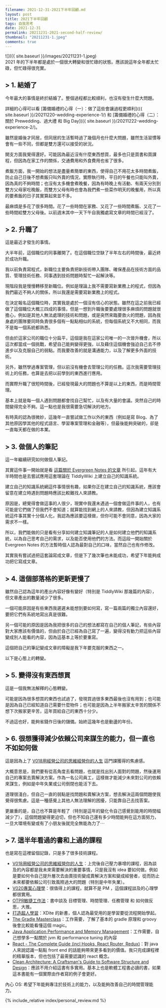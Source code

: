 ```yaml
---
filename: 2021-12-31-2021下半年回顧.md
layout: post
title: 2021下半年回顧
tags: 自我思考
date: 2021-12-31
permalink: 20211231-2021-second-half-review/
thumbnail: "20211231-1.jpeg"
comments: true
---
```


![]({{ site.baseurl }}/images/20211231-1.jpeg)  
2021 年的下半年都是處於一個很大轉變和很忙碌的狀態。應該說這年全年都太忙碌，但忙碌得很充實。

## > 1. 結婚了

今年最大的事情是終於結婚了。整個過程都比較順利，也沒有發生什麼大問題。

詳細的心得可以看 [籌備婚禮的心得（一）：做了這些會讓過程更順利]({{ site.baseurl }}/20211220-wedding-experience-1/) 和 [籌備婚禮的心得（二）：關於 Prewedding、過大禮 和 Big Day]({{ site.baseurl }}/20211222-wedding-experience-2/)。

雖然是婚後才同居，但同居的生活暫時過了幾個月也什麼大問題，雖然生活習慣等會有一些不同，但都是雙方還可以接受的狀況。

開支方面我覺得還好。可能因為最近沒有什麼東西想買，最多也只是買書和買課程，但因為在家工作的關係，交通費用和外食費用也省了很多。

煮飯方面，我一開始的想法是盡量煮簡單的東西，使得自己不用花太多時間煮飯，防止自己日後不想煮飯只叫外賣的情況，實際執行時，平日的午餐也只能叫外賣，因為真的不夠時間；也沒有太多機會煮晚餐，因為有時晚上有活動、有兩天分別到雙方父母家吃晚飯，而雙方父母有時也會為我們煮一些菜作明天的晚餐用，所以真的要煮飯的日子其實算起來並不多。

最麻煩是多花了很多時間。花了一些時間在家務、又花了一些時間煮飯、又花了一些時間給雙方父母後。以前週末其中一天下午自我獨處寫文章的時間已經沒了。

## > 2. 升職了

這是最近才發生的事情。

大半年前，這個職位的同事離開了。在這個職位空缺了半年左右的時間後，最近終於成功升職。

我以前負責寫程式，新職位主要負責把新技術帶入團隊、確保產品在技術方面的品質、管理技術任務、同事遇到技術問題時幫忙一起解決等。

現階段我是慢慢轉移至新職位。例如是理論上我不需要寫新業務上的程式，但因為我們最近不夠人的關係，所以我還是需要寫新業務上的程式。

在決定報名這個職位時，其實我是處於一個沒有信心的狀態。雖然在這之前我已經做了這個職位大概三四成的事情，但是一想到升職後要要處理很多麻煩的問題就很擔心，例如是其他人無法處理的技術和問題，或是突然來臨要救火的問題，因為我身處的團隊要同時負責很多個有一點點相似的系統，但每個系統又不大相同，而我不是每一個系統都熟悉。

但由於這家公司的職位十分扁平，這個是我在這家公司唯一的一次晉升機會，所以這次都當成一個挑戰，希望自己能夠變得更強，以及藉住這個機會強迫自己去不停進步以及克服自己的弱點。而我要改善的就是溝通能力，以及了解更多外面的技術。

另外，雖然學過專案管理，但以前沒有機會去管理公司的任務。這次我需要管理技術上的任務，也算是去把以前學到的東西進行應用。

而實際升職了很短時間後，已經發現最大的問題也不算是以上的東西，而是時間管理。

基本上就是每一個人遇到問題都會找自己幫忙，以及有大量的會議。突然自己的時間變得完全不夠。這一點也是我很需要急切解決的地方。

有時真的認為很微妙，這幾年一直嘗試做工作以外的東西（例如是寫 Blog、為了其他原因學其他的程式語言、學習專案管理和金融等），但最後能夠突破的，卻是一直每天都在做的本業。

## > 3. 做個人的筆記

這一年繼續研究如何做個人筆記。

其實這件事一開始就是看 [這篇關於 Evergreen Notes 的文章](https://notes.andymatuschak.org/Evergreen_notes) 所引起。這年有大半時間也是去嘗試應用這套理論在 TiddlyWiki 上建立自己的知識系統。

建立自己的知識系統網這件事情很有趣，如果你正在建立自己的知識系統，應該會留意在建立時遇到問題時應該比較難找人來請教。

原因是，總覺得會做這事的人很少，現實中我還未遇過一個會做這件事的人，也有可能是它們做了但我們不會知道；就算能找到網上的人來請教，但因為建立知識系統這件事其實十分個人化，我認為應該要這樣做，但你可能不會同意，因為大家的需求不一樣。

所以，我們能做的只是看有分享如何建立知識筆記的人是如何建立他們的知識系統，以為自己思考自己的需求，以及能否使用他們的方法。而這段一開始關於 Evergreen Notes 的方法暫時個人認為最對自己的口味，當然自己也有作修改。

其實我有嘗試過把這套論寫成文章，但是下了幾次筆也未能成功，希望下年能夠成功把它寫成文章。

## > 4. 這個部落格的更新更慢了

雖然自己認為這年的產出內容好像有變好（特別是 TiddlyWiki 那幾篇的內容），但文章產出的數量減少了很多。

一個可能原因是有些東西我遲遲未能想到要如何寫，寫一篇兩篇的獨立內容還好，要把它們有系統地寫出真是很難。

另一個可能的原因是因為我把很多的自己的想法都寫在自己的個人筆記，有些內容對大家應該有價值的，但由於自己已經為自己寫了一遍，變得沒有動力把這些內容變成別人能看的內容，因為這基本上等於要重寫。

這個把自己的筆記變成文章的障礙是我下年要克服的東西之一。

以下是心態上的轉變。

## > 5. 變得沒有東西想買

這是一個我無法解釋的心態轉變。

可能是因為很多想買的東西也試過了，發現買過很多東西最後也沒有用到；也可能是因為自己已經知道自己需要什麼物件；也可能是因為上半年搬家太辛苦的關係不想下次搬家更辛苦，這年買給自己的東西十分少。

不過這也好，能夠省錢作日後的儲備。始終這幾年也是動盪的年份。

## > 6. 很想獲得減少依賴公司來謀生的能力，但一直也不如如何做

這是因為上了 [V018用經營公司的思維經營你的人生](https://shop.darencademy.com/product/view/id/116#V018) 這門課獲得的焦慮感。

大概意思是，我們要有從高角度去看問題，也就是找出別人面對的問題，然後運用自己的專案去賣解決方案。作為一名公司員工，這樣做才能減少未來對公司的依賴來謀生，例如是中年失業或公司倒閉也能活下去。

道理很淺白，但自己一直的弱點是找問題和賣解決方案，想去解決這兩個問題使我覺得很焦慮。這是一種感覺上其他人無法理解的困擾，只能靠自己去找答案。

更嚴重的是，自己也不算是年輕了（特別是這年的變化令自己感覺到能用的時間幅減少了），這個問題變得更迫切，但也不知自己還有多少時間能夠在這方面努力，一旦大環境有變或有了小朋友後就完全無能為力了⋯

## > 7. 這半年看過的書和上過的課程

也是寫在這裡留個記錄，只是多了很多技術課程。

* [V018用經營公司的思維經營你的人生](https://shop.darencademy.com/product/view/id/116#V018)：上完後自己壓力暴增的課程，因為談及的內容都是我未來需要解決的重要事情，只是我沒有 idea 要如何做。例如是要如何令自己提升層次去由賣技術變成賣解決方案和變成經營者，從而防止未來都要依賴公司引致風險過大的問題（特別是中年失業）。
* [V020專案心理學](https://shop.darencademy.com/product/view/id/117#V020)：很值得上的課程，就算不是 PM ，這個課程談及的心理學都很實用。
* [OTPR敏捷工作法](https://www.books.com.tw/products/0010863416)：書中談及 目標管理、時間管理、任務管理 和 如何做反思，大推。
* [打造超人學習](https://github.com/xdite/learn-hack)：XDite 的新書，個人認為最受用的是學習要從流程開始學起。
* [The Gradle Masterclass](https://www.udemy.com/course/gradle-masterclass/)：工作需要，了解了基本的 gradle 原理和 groovy 後會比較能看懂這個 magic。
* [Java Application Performance and Memory Management](https://www.udemy.com/course/java-application-performance-and-memory-management/)：工作需要，自己想學多一點關於 jvm 和 performance tuning 的內容
* [React - The Complete Guide (incl Hooks, React Router, Redux)](https://www.udemy.com/course/react-the-complete-guide-incl-redux/)：對 java 人來說認識一點點 front end 的話能夠帶來更多看到的價值。我只完成課程裡的精華版本，但也包括了最需要認識的 react 概念。
* [Clean Architecture: A Craftsman's Guide to Software Structure and Design](https://www.amazon.com/Clean-Architecture-Craftsmans-Software-Structure/dp/0134494164)：應該不用介紹這書有多實用。基本上也是軟體工程書必讀的書，如果這本書能有一個實際由作者寫的例子會更好。

內心 OS: 希望下年能夠專注於技術上的能力，以及能夠改善自己的時間管理能力。

{% include_relative index/personal_review.md %}

